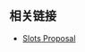 



## 相关链接

- [Slots Proposal](https://github.com/w3c/webcomponents/blob/gh-pages/proposals/Slots-Proposal.md)

